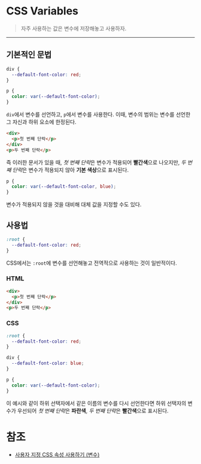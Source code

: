# CSS Variables

> 자주 사용하는 값은 변수에 저장해놓고 사용하자.

---

## 기본적인 문법

```css
div {
  --default-font-color: red;
}

p {
  color: var(--default-font-color);
}
```

`div`에서 변수를 선언하고, `p`에서 변수를 사용한다. 이때, 변수의 범위는 변수를 선언한 그 자신과 하위 요소에 한정된다.

```html
<div>
  <p>첫 번째 단락</p>
</div>
<p>두 번째 단락</p>
```

즉 이러한 문서가 있을 때, *첫 번째 단락*은 변수가 적용되어 **빨간색**으로 나오지만, *두 번째 단락*은 변수가 적용되지 않아 **기본 색상**으로 표시된다.

```css
p {
  color: var(--default-font-color, blue);
}
```

변수가 적용되지 않을 것을 대비해 대체 값을 지정할 수도 있다.

## 사용법

```css
:root {
  --default-font-color: red;
}
```

CSS에서는 `:root`에 변수를 선언해놓고 전역적으로 사용하는 것이 일반적이다.

### HTML

```html
<div>
  <p>첫 번째 단락</p>
</div>
<p>두 번째 단락</p>
```

### CSS

```css
:root {
  --default-font-color: red;
}

div {
  --default-font-color: blue;
}

p {
  color: var(--default-font-color);
}
```

이 예시와 같이 하위 선택자에서 같은 이름의 변수를 다시 선언한다면 하위 선택자의 변수가 우선되어 *첫 번째 단락*은 **파란색**, *두 번째 단락*은 **빨간색**으로 표시된다.

# 참조

- [사용자 지정 CSS 속성 사용하기 (변수)](https://developer.mozilla.org/ko/docs/Web/CSS/Using_CSS_custom_properties)
